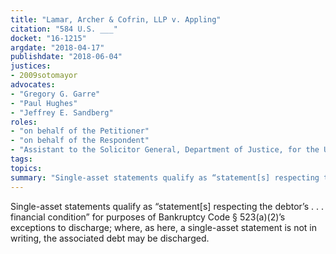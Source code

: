 ```yaml
---
title: "Lamar, Archer & Cofrin, LLP v. Appling"
citation: "584 U.S. ___"
docket: "16-1215"
argdate: "2018-04-17"
publishdate: "2018-06-04"
justices:
- 2009sotomayor
advocates:
- "Gregory G. Garre"
- "Paul Hughes"
- "Jeffrey E. Sandberg"
roles:
- "on behalf of the Petitioner"
- "on behalf of the Respondent"
- "Assistant to the Solicitor General, Department of Justice, for the United States, as amicus curiae, supporting the Respondent"
tags:
topics:
summary: "Single-asset statements qualify as “statement[s] respecting the debtor’s . . . financial condition” for purposes of Bankruptcy Code § 523(a)(2)’s exceptions to discharge; where, as here, a single-asset statement is not in writing, the associated debt may be discharged."
---
```

Single-asset statements qualify as “statement[s] respecting the debtor’s . . . financial condition” for purposes of Bankruptcy Code § 523(a)(2)’s exceptions to discharge; where, as here, a single-asset statement is not in writing, the associated debt may be discharged.

